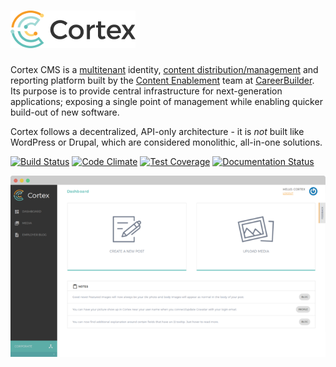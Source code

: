 # [![](/assets/branding/cortex-logo--reverse--small.png)](https://github.com/cbdr/cortex)

Cortex CMS is a [multitenant](https://en.wikipedia.org/wiki/Multitenancy) identity, [content distribution/management](/glossary.md#cms) and reporting platform built by the [Content Enablement](https://github.com/cb-talent-development) team at [CareerBuilder](https://github.com/careerbuilder). Its purpose is to provide central infrastructure for next-generation applications; exposing a single point of management while enabling quicker build-out of new software.

Cortex follows a decentralized, API-only architecture - it is _not_ built like WordPress or Drupal, which are considered monolithic, all-in-one solutions.

[![Build Status](https://semaphoreci.com/api/v1/projects/ec90715a-da8f-4960-bb64-f371850f9c98/813409/shields_badge.svg)](https://semaphoreci.com/content-enablement/cortex) [![Code Climate](https://codeclimate.com/repos/53f62c2869568018180036c9/badges/78e3c3c865b118bbd72b/gpa.svg)](https://codeclimate.com/repos/53f62c2869568018180036c9/feed) [![Test Coverage](https://codeclimate.com/repos/53f62c2869568018180036c9/badges/78e3c3c865b118bbd72b/coverage.svg)](https://codeclimate.com/repos/53f62c2869568018180036c9/coverage) [![Documentation Status](https://www.gitbook.com/button/status/book/cortex-cms/cortex-cms)](https://docs.cortexcms.org/)

![](/assets/branding/cortex-example-screenshot.png)
